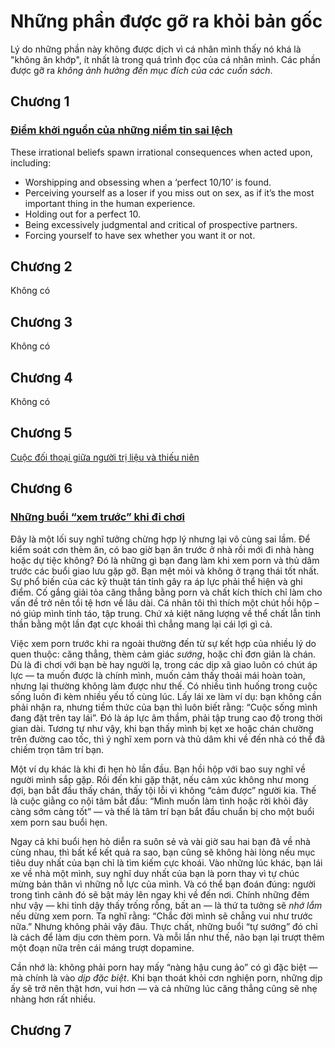 # Những phần được gỡ ra khỏi bản gốc

Lý do những phần này không được dịch vì cá nhân mình thấy nó khá là "không ăn khớp", ít nhất là trong quá trình đọc của cá nhân mình. Các phần được gỡ ra *không ảnh hưởng đến mục đích của các cuốn sách*.

## Chương 1

### [Điểm khởi nguồn của những niềm tin sai lệch](https://easypeasymethod.org/index.html#warning)
These irrational beliefs spawn irrational consequences when acted upon, including:

- Worshipping and obsessing when a ‘perfect 10/10’ is found.
- Perceiving yourself as a loser if you miss out on sex, as if it’s the most important thing in the human experience.
- Holding out for a perfect 10.
- Being excessively judgmental and critical of prospective partners.
- Forcing yourself to have sex whether you want it or not.


## Chương 2
Không có

## Chương 3
Không có

## Chương 4
Không có

## Chương 5

[Cuộc đối thoại giữa người trị liệu và thiếu niên](https://easypeasymethod.org/brainwashing.html#withdrawal-pangs)

## Chương 6

### [Những buổi “xem trước” khi đi chơi](https://easypeasymethod.org/brainwashing-aspects.html#social-night-sessions)

Đây là một lối suy nghĩ tưởng chừng hợp lý nhưng lại vô cùng sai lầm. Để kiểm soát cơn thèm ăn, có bao giờ bạn ăn trước ở nhà rồi mới đi nhà hàng hoặc dự tiệc không? Đó là những gì bạn đang làm khi xem porn và thủ dâm trước các buổi giao lưu gặp gỡ. Bạn mệt mỏi và không ở trạng thái tốt nhất. Sự phổ biến của các kỹ thuật tán tỉnh gây ra áp lực phải thể hiện và ghi điểm. Cố gắng giải tỏa căng thẳng bằng porn và chất kích thích chỉ làm cho vấn đề trở nên tồi tệ hơn về lâu dài. Cá nhân tôi thì thích một chút hồi hộp – nó giúp mình tỉnh táo, tập trung. Chứ xả kiệt năng lượng về thể chất lẫn tinh thần bằng một lần đạt cực khoái thì chẳng mang lại cái lợi gì cả.

Việc xem porn trước khi ra ngoài thường đến từ sự kết hợp của nhiều lý do quen thuộc: căng thẳng, thèm cảm giác *sướng*, hoặc chỉ đơn giản là chán. Dù là đi chơi với bạn bè hay người lạ, trong các dịp xã giao luôn có chút áp lực — ta muốn được là chính mình, muốn cảm thấy thoải mái hoàn toàn, nhưng lại thường không làm được như thế. Có nhiều tình huống trong cuộc sống luôn đi kèm nhiều yếu tố cùng lúc. Lấy lái xe làm ví dụ: bạn không cần phải nhận ra, nhưng tiềm thức của bạn thì luôn biết rằng: “Cuộc sống mình đang đặt trên tay lái”. Đó là áp lực âm thầm, phải tập trung cao độ trong thời gian dài. Tương tự như vậy, khi bạn thấy mình bị kẹt xe hoặc chán chường trên đường cao tốc, thì ý nghĩ xem porn và thủ dâm khi về đến nhà có thể đã chiếm trọn tâm trí bạn.

Một ví dụ khác là khi đi hẹn hò lần đầu. Bạn hồi hộp với bao suy nghĩ về người mình sắp gặp. Rồi đến khi gặp thật, nếu cảm xúc không như mong đợi, bạn bắt đầu thấy chán, thấy tội lỗi vì không “cảm được” người kia. Thế là cuộc giằng co nội tâm bắt đầu: “Mình muốn làm tình hoặc rời khỏi đây càng sớm càng tốt” — và thế là tâm trí bạn bắt đầu chuẩn bị cho một buổi xem porn sau buổi hẹn.

Ngay cả khi buổi hẹn hò diễn ra suôn sẻ và vài giờ sau hai bạn đã về nhà cùng nhau, thì bất kể kết quả ra sao, bạn cũng sẽ không hài lòng nếu mục tiêu duy nhất của bạn chỉ là tìm kiếm cực khoái. Vào những lúc khác, bạn lái xe về nhà một mình, suy nghĩ duy nhất của bạn là porn thay vì tự chúc mừng bản thân vì những nỗ lực của mình. Và có thể bạn đoán đúng: người trong tình cảnh đó sẽ bật máy lên ngay khi về đến nơi. Chính những đêm như vậy — khi tỉnh dậy thấy trống rỗng, bất an — là thứ ta tưởng sẽ *nhớ lắm* nếu dừng xem porn. Ta nghĩ rằng: “Chắc đời mình sẽ chẳng vui như trước nữa.” Nhưng không phải vậy đâu. Thực chất, những buổi “tự sướng” đó chỉ là cách để làm dịu cơn thèm porn. Và mỗi lần như thế, não bạn lại trượt thêm một đoạn nữa trên cái máng trượt dopamine.

Cần nhớ là: không phải porn hay mấy “nàng hậu cung ảo” có gì đặc biệt — mà chính là vào *dịp đặc biệt*. Khi bạn thoát khỏi cơn nghiện porn, những dịp ấy sẽ trở nên thật hơn, vui hơn — và cả những lúc căng thẳng cũng sẽ nhẹ nhàng hơn rất nhiều.

## Chương 7